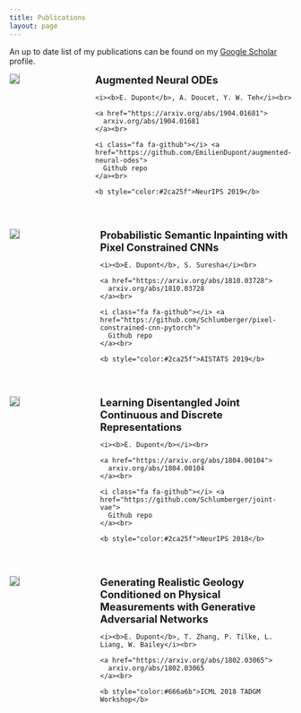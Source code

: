 ```yaml
---
title: Publications
layout: page
---
```


An up to date list of my publications can be found on my [Google Scholar](https://scholar.google.com/citations?user=IY5WyIEAAAAJ&hl=en) profile.

<div style="display:flex;">

  <div style="flex:1; padding-right:5%">
    <img src="{{ site.url }}/imgs/paper-icons/anode.png" style="align:left; border: 1px solid #d3d3d3; border-style: outset;">
  </div>

  <div style="flex:2.5;">
    <b style="font-size: 130%;">Augmented Neural ODEs</b><br>

    <i><b>E. Dupont</b>, A. Doucet, Y. W. Teh</i><br>

    <a href="https://arxiv.org/abs/1904.01681">
      arxiv.org/abs/1904.01681
    </a><br>

    <i class="fa fa-github"></i> <a href="https://github.com/EmilienDupont/augmented-neural-odes">
      Github repo
    </a><br>

    <b style="color:#2ca25f">NeurIPS 2019</b>
  </div>
</div>

&nbsp;


<div style="display:flex;">

  <div style="flex:1; padding-right:5%">
    <img src="{{ site.url }}/imgs/paper-icons/inpainting.png" style="align:left; border: 1px solid #d3d3d3; border-style: outset;">
  </div>

  <div style="flex:2.5;">
    <b style="font-size: 130%;">Probabilistic Semantic Inpainting with Pixel Constrained CNNs</b><br>

    <i><b>E. Dupont</b>, S. Suresha</i><br>

    <a href="https://arxiv.org/abs/1810.03728">
      arxiv.org/abs/1810.03728
    </a><br>

    <i class="fa fa-github"></i> <a href="https://github.com/Schlumberger/pixel-constrained-cnn-pytorch">
      Github repo
    </a><br>

    <b style="color:#2ca25f">AISTATS 2019</b>
  </div>
</div>

&nbsp;


<div style="display:flex;">

  <div style="flex:1; padding-right:5%">
    <img src="{{ site.url }}/imgs/paper-icons/jointvae.png" style="align:left; border: 1px solid #d3d3d3; border-style: outset;">
  </div>

  <div style="flex:2.5;">
    <b style="font-size: 130%;">Learning Disentangled Joint Continuous and Discrete Representations</b><br>

    <i><b>E. Dupont</b></i><br>

    <a href="https://arxiv.org/abs/1804.00104">
      arxiv.org/abs/1804.00104
    </a><br>

    <i class="fa fa-github"></i> <a href="https://github.com/Schlumberger/joint-vae">
      Github repo
    </a><br>

    <b style="color:#2ca25f">NeurIPS 2018</b>
  </div>
</div>

&nbsp;


<div style="display:flex;">

  <div style="flex:1; padding-right:5%">
    <img src="{{ site.url }}/imgs/paper-icons/geology.png" style="align:left; border: 1px solid #d3d3d3; border-style: outset;">
  </div>

  <div style="flex:2.5;">
    <b style="font-size: 130%;">Generating Realistic Geology Conditioned on Physical Measurements with Generative Adversarial Networks</b><br>

    <i><b>E. Dupont</b>, T. Zhang, P. Tilke, L. Liang, W. Bailey</i><br>

    <a href="https://arxiv.org/abs/1802.03065">
      arxiv.org/abs/1802.03065
    </a><br>

    <b style="color:#666a6b">ICML 2018 TADGM Workshop</b>
  </div>
</div>

&nbsp;
